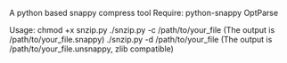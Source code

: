 A python based snappy compress tool
Require:
	python-snappy
	OptParse

Usage:
	chmod +x snzip.py
	./snzip.py -c /path/to/your_file (The output is /path/to/your_file.snappy)
	./snzip.py -d /path/to/your_file (The output is /path/to/your_file.unsnappy, zlib compatible)
